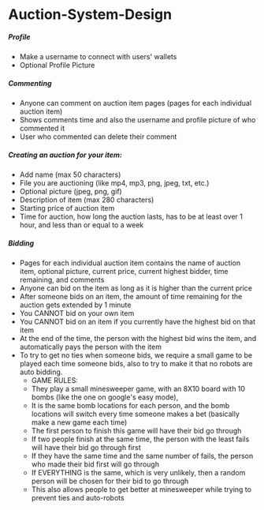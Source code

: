# Auction-System-Design

##### Profile
- Make a username to connect with users' wallets
- Optional Profile Picture

##### Commenting
- Anyone can comment on auction item pages (pages for each individual auction item)
- Shows comments time and also the username and profile picture of who commented it
- User who commented can delete their comment

##### Creating an auction for your item:
- Add name (max 50 characters)
- File you are auctioning (like mp4, mp3, png, jpeg, txt, etc.)
- Optional picture (jpeg, png, gif)
- Description of item (max 280 characters)
- Starting price of auction item
- Time for auction, how long the auction lasts, has to be at least over 1 hour, and less than or equal to a week

##### Bidding
- Pages for each individual auction item contains the name of auction item, optional picture, current price, current highest bidder, time remaining, and comments
- Anyone can bid on the item as long as it is higher than the current price
- After someone bids on an item, the amount of time remaining for the auction gets extended by 1 minute
- You CANNOT bid on your own item
- You CANNOT bid on an item if you currently have the highest bid on that item
- At the end of the time, the person with the highest bid wins the item, and automatically pays the person with the item
- To try to get no ties when someone bids, we require a small game to be played each time someone bids, also to try to make it that no robots are auto bidding.
	- GAME RULES:
	- They play a small minesweeper game, with an 8X10 board with 10 bombs (like the one on google's easy mode), 
	- It is the same bomb locations for each person, and the bomb locations will switch every time someone makes a bet (basically make a new game each time)
	- The first person to finish this game will have their bid go through
	- If two people finish at the same time, the person with the least fails will have their bid go through first
	- If they have the same time and the same number of fails, the person who made their bid first will go through
	- If EVERYTHING is the same, which is very unlikely, then a random person will be chosen for their bid to go through
	- This also allows people to get better at minesweeper while trying to prevent ties and auto-robots

